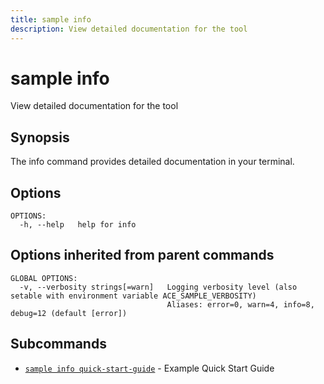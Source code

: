 ```yaml
---
title: sample info
description: View detailed documentation for the tool
---
```


<!--
This documentation is auto generated by a script.
Please do not edit this file directly.
-->

<!-- markdownlint-disable-next-line single-title -->
# sample info

View detailed documentation for the tool

## Synopsis

The info command provides detailed documentation in your terminal.

## Options

```plaintext
OPTIONS:
  -h, --help   help for info
```

## Options inherited from parent commands

```plaintext
GLOBAL OPTIONS:
  -v, --verbosity strings[=warn]   Logging verbosity level (also setable with environment variable ACE_SAMPLE_VERBOSITY)
                                   Aliases: error=0, warn=4, info=8, debug=12 (default [error])
```

## Subcommands

- [`sample info quick-start-guide`](quick-start-guide.md) - Example Quick Start Guide

